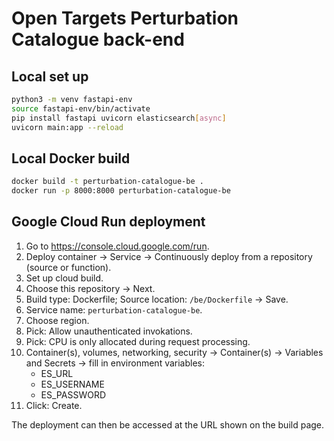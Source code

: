 # Open Targets Perturbation Catalogue back-end

## Local set up

```bash
python3 -m venv fastapi-env
source fastapi-env/bin/activate
pip install fastapi uvicorn elasticsearch[async]
uvicorn main:app --reload
```

## Local Docker build

```bash
docker build -t perturbation-catalogue-be .
docker run -p 8000:8000 perturbation-catalogue-be
```

## Google Cloud Run deployment

1. Go to https://console.cloud.google.com/run.
1. Deploy container → Service → Continuously deploy from a repository (source or function).
1. Set up cloud build.
1. Choose this repository → Next.
1. Build type: Dockerfile; Source location: `/be/Dockerfile` → Save.
1. Service name: `perturbation-catalogue-be`.
1. Choose region.
1. Pick: Allow unauthenticated invokations.
1. Pick: CPU is only allocated during request processing.
1. Container(s), volumes, networking, security → Container(s) → Variables and Secrets → fill in environment variables:
   - ES_URL
   - ES_USERNAME
   - ES_PASSWORD
1. Click: Create.

The deployment can then be accessed at the URL shown on the build page.
